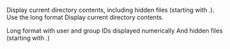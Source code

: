 Display current directory contents, including hidden files (starting with .). Use the long format
Display current directory contents.

Long format
with user and group IDs displayed numerically
And hidden files (starting with .)
